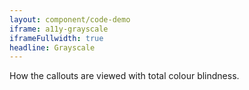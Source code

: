 ```yaml
---
layout: component/code-demo
iframe: a11y-grayscale
iframeFullwidth: true
headline: Grayscale
---
```



How the callouts are viewed with total colour blindness.
